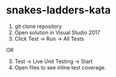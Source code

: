 # snakes-ladders-kata

1. git clone repository
2. Open solution in Visual Studio 2017
3. Click Test -> Run -> All Tests

OR

3. Test -> Live Unit Testing -> Start 
4. Open files to see inline test coverage.
